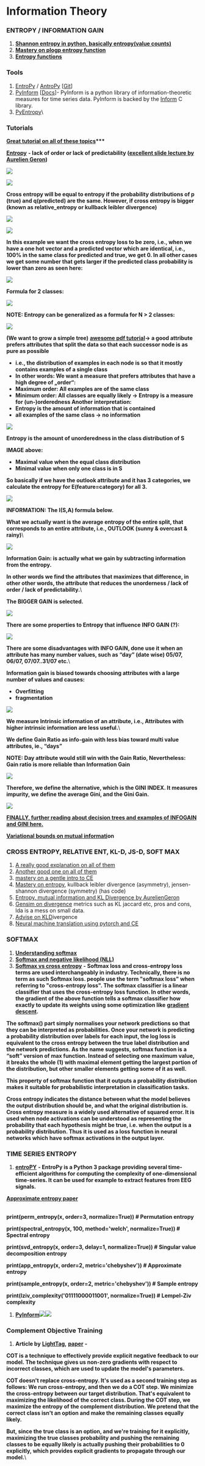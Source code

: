 # Information Theory

### **ENTROPY / INFORMATION GAIN**

1. [**Shannon entropy in python, basically entropy(value counts)**](https://www.kite.com/python/answers/how-to-calculate-shannon-entropy-in-python)
2. [**Mastery on plogp entropy function**](https://machinelearningmastery.com/what-is-information-entropy/)
3. [**Entropy functions**](https://gist.github.com/jaradc/eeddf20932c0347928d0da5a09298147)

### Tools

1. [EntroPy](https://raphaelvallat.com/entropy/build/html/index.html) / [AntroPy](https://raphaelvallat.com/antropy/build/html/index.html) \[[Git](https://github.com/raphaelvallat/antropy)]
2. [PyInform](https://github.com/ELIFE-ASU/PyInform) \[[Docs](https://elife-asu.github.io/PyInform/index.html)]- PyInform is a python library of information-theoretic measures for time series data. PyInform is backed by the [Inform](https://github.com/elife-asu/inform) C library.
3. [PyEntropy](https://github.com/nikdon/pyEntropy)\


### Tutorials

[**Great tutorial on all of these topics**](https://www.bogotobogo.com/python/scikit-learn/scikt_machine_learning_Decision_Tree_Learning_Informatioin_Gain_IG_Impurity_Entropy_Gini_Classification_Error.php)**\*\*\***

[**Entropy**](https://www.techleer.com/articles/496-a-short-introduction-to-entropy-cross-entropy-and-kl-divergence-aurelien-geron/) **- lack of order or lack of predictability (**[**excellent slide lecture by Aurelien Geron**](https://www.youtube.com/watch?time_continue=3\&v=ErfnhcEV1O8)**)**

![](https://lh6.googleusercontent.com/_MSZGPguSXitn80COZLJ3rOIScBmTXNR6LIOLt3UiyfwNYeTQHUOAVzK1bpaSeoHRPImGnJiHFqsS8Tl3ETkGs32KNgDWwVpJ3nTfxJ7gfzambo0AwY8VBvAKwDKK-7GWoOLdONT)

![](https://lh3.googleusercontent.com/2c0wvDS4SFXYjHPKiPCtwyW488sV1aMN8MGdUavZ64n1bVlxvJPPqG5oaodPIRgHk-sMNO46s57c8yoqtiMu_kLG6LPbe4SrK--bt9ro6Kc7WQpiaMukMV04wsOFXfa6wliDhff8)

**Cross entropy will be equal to entropy if the probability distributions of p (true) and q(predicted) are the same. However, if cross entropy is bigger (known as relative\_entropy or kullback leibler divergence)**

![](https://lh5.googleusercontent.com/JwW1SuPBqCiI0G-NG2V24DysK-j_ND-xSXHVimiNfq4cCzrTR47qcyHJLcngywO6_tVLd9wLVAHucSMBbm3Cluxkybv1Jj6icXyEvt4o3tmfnx2jZe1H9Z7Hvp-4Mqfr0ifvQAtK)

![](https://lh4.googleusercontent.com/OGcrihHtrOv1-dODvqwJjsOXbP9fB_t8EIYmj11l8qJL61_I2gg1h9wW0kiEiRDaDoBT6QXxqk5oZncfXK5_un44bYXWa9iTjjsuw8R2t5l5YyrNnQ6fADE1txRRRKvOc7n8KtOQ)

**In this example we want the cross entropy loss to be zero, i.e., when we have a one hot vector and a predicted vector which are identical, i.e., 100% in the same class for predicted and true, we get 0. In all other cases we get some number that gets larger if the predicted class probability is lower than zero as seen here:**

![](https://lh4.googleusercontent.com/BJTEdxhb4RSPIib7CEIm0-ti8vcZtbEL0metallPrMltfR4WC2ADmx6oUaPp67akBGXiyF-7mHL_tQRSucIsVLy-8LXCmEwz5euV4c0lqJhqzgg6XR09Zpv9PBJ7wT4QAmMMrBcd)

**Formula for 2 classes:**

![](https://lh4.googleusercontent.com/8OIzaeni1DtdFjaoyA3K0hAM_cnkgLiwiDFI3FC1iUNIx6sQfq0yum1TR4dV93282q-lBUgf6jWVfHWovjtlvQ9CjKFa2vRN_xyZGuUnasnuniv2FNx6uDmJwpaEAjs-BGOjYO8b)

**NOTE: Entropy can be generalized as a formula for N > 2 classes:**

![](https://lh6.googleusercontent.com/N-CK4gLV67dfxLjDbty1SnsWsNlBm2GLM2TXL8HXef2EzsFZxvY4urwUnFiSE2A4SSBRQrFKuluQzb7cm0mTKUIUuwxbqj1NbC-4igh3pGIMrBjSFN7lppKJAktDvLNNJGflwo_A)

**(We want to grow a simple tree)** [**awesome pdf tutorial**](http://www.ke.tu-darmstadt.de/lehre/archiv/ws0809/mldm/dt.pdf)**→ a good attribute prefers attributes that split the data so that each successor node is as pure as possible**

* **i.e., the distribution of examples in each node is so that it mostly contains examples of a single class**&#x20;
* **In other words:  We want a measure that prefers attributes that have a high degree of „order“:**&#x20;
* **Maximum order: All examples are of the same class**&#x20;
* **Minimum order: All classes are equally likely → Entropy is a measure for (un-)orderedness  Another interpretation:**&#x20;
* **Entropy is the amount of information that is contained**&#x20;
* **all examples of the same class → no information**

![](https://lh3.googleusercontent.com/s4tfIeHpR4H9GimwTPjFVoV0nCKwEUQYRFpz93x-d5jZCxDFIub8jiK7PFbkSNU1X__OXHK7XLSH_BO0xUQIjS6HEnHfUEiuY0KWJpb1ZX0NowqyKG4A2guA3wN_b52UKeVluv9f)

**Entropy is the amount of unorderedness in the class distribution of S**

&#x20;**IMAGE above:**

* **Maximal value when the equal class distribution**
* **Minimal value when only one class is in S**

**So basically if we have the outlook attribute and it has 3 categories, we calculate the entropy for E(feature=category) for all 3.**

![](https://lh5.googleusercontent.com/aTcovXALgA4bT15GabT1Z3ce7GpKoMkAUVAly_v7Jn2EgcKmSr2eq18ANSU1TxHJt2-_Lfk-fSoiF9DimirF57D0-bNQrAtfBp3hT3205e-C4XQEn87w2lu8m8LZl3f7RYlCtnIn)

**INFORMATION: The I(S,A) formula below.**&#x20;

**What we actually want is the average entropy of the entire split, that corresponds to an entire attribute, i.e., OUTLOOK (sunny & overcast & rainy)**\


![](https://lh6.googleusercontent.com/DikgymC_A5YqhfvObk9JcAMdHrnVIhNksx20IMI7yMZKxI-vLQeU2lAQOxY8tu78cEq_DgpkeMW63UBaL-2fkjpF-J5HHSo5BirtthZou8KUFqHwF6vHFOj7426FMgcRjZk_-Ran)

**Information Gain: is actually what we gain by subtracting information from the entropy.**

**In other words we find the attributes that maximizes that difference, in other other words, the attribute that reduces the unorderness / lack of order / lack of predictability.**\


**The BIGGER GAIN is selected.**

![](https://lh6.googleusercontent.com/7Jalf8E7EozkxR_lUjJ9RFlpoh8BcOy0Vojxjjxa8Us5pOOF6uRpXK6_ddm2PkG5azDfDcDfgZLDrpaFNUye343EJ8xpro8AS9uoPxK6hGyHsCIkEzwAnEe74xtRzZUz9ph9v_Mz)

**There are some properties to Entropy that influence INFO GAIN (?):**

![](https://lh4.googleusercontent.com/36h-4HJT2n9WqgzSVKAqlDF55qzxHEGhUJCMR80bXjQ-pfShcmxDZhegYKVugG-uQwmIal_jUWyhU0GWdqtfNIg9su1pY0HIXCt517e8-HpJRllCoInM_TeI3cctpNUKxI6yY455)

**There are some disadvantages with INFO GAIN, done use it when an attribute has many number values, such as “day” (date wise) 05/07, 06/07, 07/07..31/07  etc.**\


**Information gain is biased towards choosing attributes with a large number of values and causes:**

* **Overfitting**
* **fragmentation**

![](https://lh5.googleusercontent.com/vGjXAG-G2hmkJkt4xhcxycm5BG6LM-sRPOWnXOrXuCFpSGOQSBcL2mZUoVRhsqRTrr83wXKRDp5rF2hqYn1DGnJdIGvWezoSxy9zOmy2e5Yqc_OIJ6sXXA1YAbZksmY4-f0JWaDp)

**We measure Intrinsic information of an attribute, i.e., Attributes with higher intrinsic information are less useful.**\


**We define Gain Ratio as info-gain with less bias toward multi value attributes, ie., “days”**

**NOTE: Day attribute would still win with the Gain Ratio, Nevertheless: Gain ratio is more reliable than Information Gain**

![](https://lh3.googleusercontent.com/iGhWawPGmntKD_u8zSa0IPkDggMDrKh6NupAR_acmknUxDWiFfJIfOuZTtXYuMAJq6wX7-lCLBAxVXkqQFbVAElFpoXd1WZfGlZgpch0aeBU87EQxQMf8g3RrFOGL8fuYtrrxBX0)

**Therefore, we define the alternative, which is the GINI INDEX. It measures impurity, we define the average Gini, and the Gini Gain.**

![](https://lh4.googleusercontent.com/RbRnfwnEtsIcgYsZah90PVP-DoX0E2qEqBImKmyQGxEMMegWenzsMa2rNa18_F_jXTsscGVFK5X_FX9Vs6pWizuiXOgzSvCxy57a5_ny_48XzB09CWARY7wvbl6O3tYoho_ykza8)

[**FINALLY, further reading about decision trees and examples of INFOGAIN and GINI here.**](http://www.ke.tu-darmstadt.de/lehre/archiv/ws0809/mldm/dt.pdf)&#x20;

[**Variational bounds on mutual informati**](https://arxiv.org/abs/1905.06922v1)**on**

### **CROSS ENTROPY, RELATIVE ENT, KL-D, JS-D, SOFT MAX**&#x20;

1. [A really good explanation on all of them](https://www.countbayesie.com/blog/2017/5/9/kullback-leibler-divergence-explained)
2. [Another good one on all of them](https://gombru.github.io/2018/05/23/cross_entropy_loss/)
3. [mastery on a gentle intro to CE](https://machinelearningmastery.com/cross-entropy-for-machine-learning/)
4. [Mastery on entropy](https://machinelearningmastery.com/divergence-between-probability-distributions/), kullback leibler divergence (asymmetry), jensen-shannon divergence (symmetry) (has code)
5. [Entropy, mutual information and KL Divergence by AurelienGeron](https://www.techleer.com/articles/496-a-short-introduction-to-entropy-cross-entropy-and-kl-divergence-aurelien-geron/)
6. [Gensim on divergence](https://radimrehurek.com/gensim/auto_examples/tutorials/run_distance_metrics.html#sphx-glr-auto-examples-tutorials-run-distance-metrics-py) metrics such as KL jaccard etc, pros and cons, lda is a mess on small data.
7. [Advise on KLD](https://datascience.stackexchange.com/questions/9262/calculating-kl-divergence-in-python)ivergence
8. [Neural machine translation using pytorch and CE](https://towardsdatascience.com/neural-machine-translation-15ecf6b0b)

### SOF**TMAX**

1. [**Understanding softmax**](https://medium.com/data-science-bootcamp/understand-the-softmax-function-in-minutes-f3a59641e86d)
2. [**Softmax and negative likelihood (NLL)**](https://ljvmiranda921.github.io/notebook/2017/08/13/softmax-and-the-negative-log-likelihood/)
3. [**Softmax vs cross entropy**](https://www.quora.com/Is-the-softmax-loss-the-same-as-the-cross-entropy-loss) **- Softmax loss and cross-entropy loss terms are used interchangeably in industry. Technically, there is no term as such Softmax loss. people use the term "softmax loss" when referring to "cross-entropy loss". The softmax classifier is a linear classifier that uses the cross-entropy loss function. In other words, the gradient of the above function tells a softmax classifier how exactly to update its weights using some optimization like** [**gradient descent**](https://en.wikipedia.org/wiki/Gradient_descent)**.**

**The softmax() part simply normalises your network predictions so that they can be interpreted as probabilities. Once your network is predicting a probability distribution over labels for each input, the log loss is equivalent to the cross entropy between the true label distribution and the network predictions. As the name suggests, softmax function is a “soft” version of max function. Instead of selecting one maximum value, it breaks the whole (1) with maximal element getting the largest portion of the distribution, but other smaller elements getting some of it as well.**

**This property of softmax function that it outputs a probability distribution makes it suitable for probabilistic interpretation in classification tasks.**

**Cross entropy indicates the distance between what the model believes the output distribution should be, and what the original distribution is. Cross entropy measure is a widely used alternative of squared error. It is used when node activations can be understood as representing the probability that each hypothesis might be true, i.e. when the output is a probability distribution. Thus it is used as a loss function in neural networks which have softmax activations in the output layer.**

### **TIME SERIES ENTROPY**

1. [**entroPY**](https://raphaelvallat.com/entropy/build/html/index.html) **- EntroPy is a Python 3 package providing several time-efficient algorithms for computing the complexity of one-dimensional time-series. It can be used for example to extract features from EEG signals.**

[**Approximate entropy paper**\
\
](https://journals.physiology.org/doi/pdf/10.1152/ajpheart.2000.278.6.H2039)

**print(perm\_entropy(x, order=3, normalize=True))                 # Permutation entropy**

**print(spectral\_entropy(x, 100, method='welch', normalize=True)) # Spectral entropy**

**print(svd\_entropy(x, order=3, delay=1, normalize=True))         # Singular value decomposition entropy**

**print(app\_entropy(x, order=2, metric='chebyshev'))              # Approximate entropy**

**print(sample\_entropy(x, order=2, metric='chebyshev'))           # Sample entropy**

**print(lziv\_complexity('01111000011001', normalize=True))        # Lempel-Ziv complexity**

1. [**PyInform**](https://elife-asu.github.io/PyInform/index.html)![](https://lh3.googleusercontent.com/2XcbUSTQe6BCTd2Hgmj-VU_ErIDRzSbfUucWtiqXRSaPdoYVKtcEs4AwvIjKYoFteF_Ndl5yhdvy24vFX-4x24Bap21_hAyYwDeX0Xh0u5PHUqj9Jc2KacINx6HtckWwNAHEcsMM)![](https://lh4.googleusercontent.com/_bAbXFL9VqcqZHmyR8z_MJvV_u6PD_7_AOollUOFLHACmDegc-NeseoJcoBbZw6rBXZJx0NLDqYFwGk6wSs1WBfZ3QWuRN5J_Mq9hL-aSD-UuQi-depGzdPFNqOE07QHGAZ4SAdy)

### **Complement Objective Training**

1. **Article by** [**LightTag**](https://www.lighttag.io/blog/complement-objective-training-with-pytorch-lightning/)**,** [**paper**](https://arxiv.org/pdf/1903.01182.pdf) **-**&#x20;

**COT is a technique to effectively provide explicit negative feedback to our model. The technique gives us non-zero gradients with respect to incorrect classes, which are used to update the model's parameters.**

**COT doesn't replace cross-entropy. It's used as a second training step as follows: We run cross-entropy, and then we do a COT step. We minimize the cross-entropy between our target distribution. That's equivalent to maximizing the likelihood of the correct class. During the COT step, we maximize the entropy of the complement distribution. We pretend that the correct class isn't an option and make the remaining classes equally likely.**

**But, since the true class is an option, and we're training for it explicitly, maximizing the true classes probability and pushing the remaining classes to be equally likely is actually pushing their probabilities to 0 explicitly, which provides explicit gradients to propagate through our model.**\
